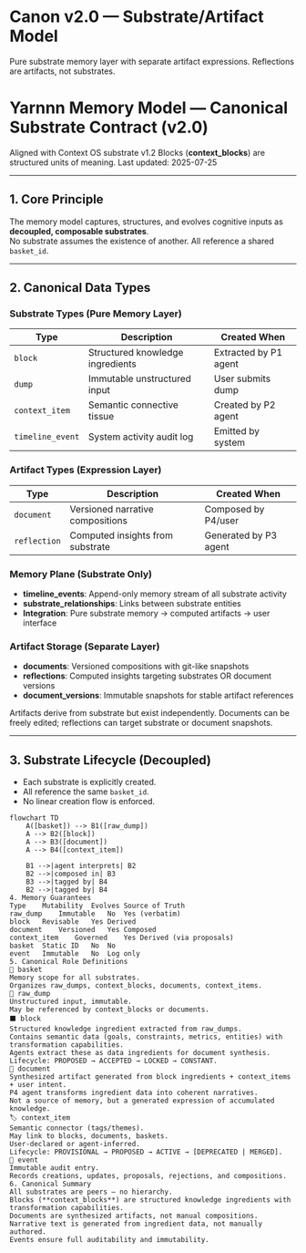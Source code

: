 # Canon v2.0 — Substrate/Artifact Model
Pure substrate memory layer with separate artifact expressions. Reflections are artifacts, not substrates.

# Yarnnn Memory Model — Canonical Substrate Contract (v2.0)

Aligned with Context OS substrate v1.2
Blocks (**context_blocks**) are structured units of meaning.
Last updated: 2025-07-25

---

## 1. Core Principle

The memory model captures, structures, and evolves cognitive inputs as **decoupled, composable substrates**.  
No substrate assumes the existence of another. All reference a shared `basket_id`.

---

## 2. Canonical Data Types

### Substrate Types (Pure Memory Layer)
| Type          | Description                          | Created When             |
| ------------- | ------------------------------------ | ------------------------ |
| `block`       | Structured knowledge ingredients     | Extracted by P1 agent    |
| `dump`        | Immutable unstructured input         | User submits dump        |
| `context_item`| Semantic connective tissue           | Created by P2 agent      |
| `timeline_event`| System activity audit log          | Emitted by system        |

### Artifact Types (Expression Layer)
| Type          | Description                          | Created When             |
| ------------- | ------------------------------------ | ------------------------ |
| `document`    | Versioned narrative compositions     | Composed by P4/user      |
| `reflection`  | Computed insights from substrate     | Generated by P3 agent    |

### Memory Plane (Substrate Only)
- **timeline_events**: Append-only memory stream of all substrate activity
- **substrate_relationships**: Links between substrate entities
- **Integration**: Pure substrate memory → computed artifacts → user interface

### Artifact Storage (Separate Layer)
- **documents**: Versioned compositions with git-like snapshots
- **reflections**: Computed insights targeting substrates OR document versions
- **document_versions**: Immutable snapshots for stable artifact references

Artifacts derive from substrate but exist independently. Documents can be freely edited; reflections can target substrate or document snapshots.

---

## 3. Substrate Lifecycle (Decoupled)

- Each substrate is explicitly created.  
- All reference the same `basket_id`.  
- No linear creation flow is enforced.

```mermaid
flowchart TD
    A([basket]) --> B1([raw_dump])
    A --> B2([block])
    A --> B3([document])
    A --> B4([context_item])

    B1 -->|agent interprets| B2
    B2 -->|composed in| B3
    B3 -->|tagged by| B4
    B2 -->|tagged by| B4
4. Memory Guarantees
Type	Mutability	Evolves	Source of Truth
raw_dump	Immutable	No	Yes (verbatim)
block	Revisable	Yes	Derived
document	Versioned	Yes	Composed
context_item	Governed	Yes	Derived (via proposals)
basket	Static ID	No	No
event	Immutable	No	Log only
5. Canonical Role Definitions
🧺 basket
Memory scope for all substrates.
Organizes raw_dumps, context_blocks, documents, context_items.
💭 raw_dump
Unstructured input, immutable.
May be referenced by context_blocks or documents.
⬛ block
Structured knowledge ingredient extracted from raw_dumps.
Contains semantic data (goals, constraints, metrics, entities) with transformation capabilities.
Agents extract these as data ingredients for document synthesis.
Lifecycle: PROPOSED → ACCEPTED → LOCKED → CONSTANT.
📄 document
Synthesized artifact generated from block ingredients + context_items + user intent.
P4 agent transforms ingredient data into coherent narratives.
Not a source of memory, but a generated expression of accumulated knowledge.
🏷️ context_item
Semantic connector (tags/themes).
May link to blocks, documents, baskets.
User-declared or agent-inferred.
Lifecycle: PROVISIONAL → PROPOSED → ACTIVE → [DEPRECATED | MERGED].
📜 event
Immutable audit entry.
Records creations, updates, proposals, rejections, and compositions.
6. Canonical Summary
All substrates are peers — no hierarchy.
Blocks (**context_blocks**) are structured knowledge ingredients with transformation capabilities.
Documents are synthesized artifacts, not manual compositions.
Narrative text is generated from ingredient data, not manually authored.
Events ensure full auditability and immutability.